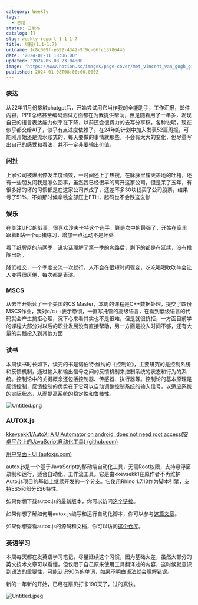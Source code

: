 ```yaml
---
category: Weekly
tags:
  - 总结
status: 已发布
catalog: []
slug: weekly-report-1-1-1-7
title: 周报(1.1-1.7)
urlname: 1c8c009f-e692-4342-9f9c-66fc13786446
date: '2024-01-11 18:06:00'
updated: '2024-05-08 23:04:00'
image: 'https://www.notion.so/images/page-cover/met_vincent_van_gogh_ginoux.jpg'
published: 2024-01-08T08:00:00.000Z
---
```


### 表达


从22年11月份接触chatgpt后，开始尝试用它当作我的全能助手，工作汇报，邮件内容，PPT总结甚至编码测试方面都在为我提供帮助，但是随着用了一年多，发现自己的语言表达能力似乎在下降，以前还会很费力的去写分享稿，各种说明，现在似乎都交给AI了，似乎有点过度依赖了。在24年的计划中加入发表52篇周报，可能刚开始还是流水账式的，每天要做的事情就那些，不会有太大的变化，但尽量写出自己的感受和看法，并不一定非要输出价值。


### 闲扯


上家公司被爆出停发年度绩效，一时间还上了热搜，在脉脉里铺天盖地的吐槽，还有一些朋友问我是怎么回事，虽然我已经很早的离开这家公司，但是呆了五年，有很多好的坏的习惯都是在这家公司养成了，还差不多30块钱买了公司股票，结果亏了51%，不如那时候拿钱全部压上ETH，起码也不会跌这么惨


### 娱乐


在关注UFC的战事，很喜欢沙夫卡特这个选手，算是次中的最强了，开始在家里跟着B站一个up猪练习，增加一点运动不是坏处


看了纸牌屋的前两季，说实话理解了第一季的套路后，剩下的都是在延续，没有推陈出新。


降低社交，一个季度交流一次就行，人不会在很短时间骤变，吃吃喝喝吹吹牛会让人变得很厌倦，每次都是表演。


### MSCS


从去年开始读了一个美国的CS Master，本周的课程是C++数据处理，提交了四份MSCS作业，我对c/c++表示恐惧，一直写托管的高级语言，在看到低级语言的代码就会产生抗拒心理，沉下心来看其实也不是很难，但是就很抗拒，一方面目前学的课程大部分对以后的职业发展没有直接帮助，另一方面是投入时间不够，还有大量的实践投入到其他方面


### 读书


本周读书时长如下，读完的书是诺伯特·维纳的《控制论》，主要研究的是控制系统和反馈机制，通过输入和输出信号之间的反馈机制来控制系统的状态和行为的系统。控制论中的关键概念还包括控制器、传感器、执行器等。控制论的基本原理是反馈控制，反馈控制的优势在于它可以自动调整控制系统的输入信号，以适应系统的实际状态，从而提高系统的稳定性和鲁棒性。


![Untitled.png](https://prod-files-secure.s3.us-west-2.amazonaws.com/5d24fe63-e567-4804-86f9-9fdc62e13082/4d744901-b410-4924-8554-36cce6e9aab7/Untitled.png?X-Amz-Algorithm=AWS4-HMAC-SHA256&X-Amz-Content-Sha256=UNSIGNED-PAYLOAD&X-Amz-Credential=ASIAZI2LB466QJILTBKZ%2F20250228%2Fus-west-2%2Fs3%2Faws4_request&X-Amz-Date=20250228T053909Z&X-Amz-Expires=3600&X-Amz-Security-Token=IQoJb3JpZ2luX2VjEE4aCXVzLXdlc3QtMiJHMEUCIQCaYFHH5RKQ5uYeqot%2ByulfzrT4%2FA6qhub%2FSdcJ%2BGKNkQIgOzhQIyEdjdJ%2Bz2LO%2B3DdytNlWLzfWWaExpXM9akidpoqiAQIhv%2F%2F%2F%2F%2F%2F%2F%2F%2F%2FARAAGgw2Mzc0MjMxODM4MDUiDB4QG90%2F1Qr2huZVGyrcA68XhY1eJDmGj7Hz%2B5Lc5XKX9FA8m3%2Fykp%2BbKflbkGr9I4rRPaF07al4WQq2JrzpVHrjetVduxv3EAuPMCkFpO37qh8RkqtjriSDUz95yxk2hrFwSzCa3q6uUuRq8dC77QTr5UqcTinOqy3%2FTR1CpLU1dMTs014UFZFnxooFj%2FtSc52v1iGInuTZYywG2Sx%2BSWsTXfRISa5XZfkn0MNcwdlrSbI8HvO7MsmvE642gyfNW9iicSfZTc2IUUha48GfmO%2FQAmw%2FsJAntssuYrQ2D6Z%2Bd40Uf0GqndRkT5AAVY%2B5DfRpZDX2ZWKPJDUpplVcKMWjPo%2Bh7DB4SOpRIOG6cRiA30wNtkQhIBHpRnDkTPjRJJYbAntn3puzqcwwgEyAV8y8pUHqH%2FbirHnNtfhs4zPdxZBLwKm8HtgoiEpSmLujt8X%2BZLmVtNoIFe7kl9tJ6Hr1mwd4UNjNcmb4V%2BKkBXt3Ym5oavmbLoSBMoga8ghBLYy9QP%2BhyPiMemvOINSs2MmOjsO7zRNv1sqbLGeKZzD9ZWKPwVUX9xAsYdI3eS76XsQeDE%2BfZzmqRTz1KIO0EIbHqB3MYXWOhVR1PNtMng3hQ%2FMihHqr1xHMlwR1GMxogPoP1xJjMBbsIfwvMLaPhb4GOqUBBm%2FjKyXk6Q0EEduirqlQg1DefMm96%2BpDf2%2FzmksuRu5va7QjyA3Q6CVZjGi%2BFxzBSvakRQI0%2BIPE9wN51FWBVncuS3GD9%2Bb7n%2FQUA5GqKI9HgcFbmnq57gOcqNKA6mn4uku6VxccJHvmh2LO8tCf%2Bomm65r6ItQsR1Ad72RHGBs2zOaZ8fRmA%2Bg7xmn7et3MZXSWo6wQuxzA56lKdRtlDxPKwlej&X-Amz-Signature=6b6fc79e0842bfa00713220b4be5a76f8f66fc9b624b3fca463b51214492bed7&X-Amz-SignedHeaders=host&x-id=GetObject)


### AUTOX.js


[kkevsekk1/AutoX: A UiAutomator on android, does not need root access(安卓平台上的JavaScript自动化工具) (github.com)](https://github.com/kkevsekk1/AutoX)


[用户界面 - UI (autoxjs.com)](http://doc.autoxjs.com/#/ui)


autox.js是一个基于JavaScript的移动端自动化工具，无需Root权限，支持悬浮窗录制和运行，适合自动化、工作流工具。它是由kkevsekk1在原作者不再维护Auto.js项目的基础上继续开发的一个分支。它使用Rhino 1.7.13作为脚本引擎，支持ES5和部分ES6特性。


如果你想下载autox.js的最新版本，你可以访问[这个链接](https://github.com/kkevsekk1/AutoX/releases)。


如果你想了解如何用autox.js编写和运行自动化脚本，你可以参考[这篇文章](https://www.cnblogs.com/ghj1976/p/autoxjs.html)。


如果你想查看autox.js的源码和文档，你可以访问[这个仓库](https://github.com/kkevsekk1/AutoX)。


### 英语学习


本周每天都在发英语学习笔记，尽量延续这个习惯，因为基础太差，虽然大部分的英文技术文章可以看懂，但仅限于自己原来使用工具翻译过的内容，这时候就意识到语法的重要性，可能认识90%的单词，如果不明白语法就会理解错误。


新的一年新的开始，已经在扇贝打卡190天了，过的真快。


![Untitled.jpeg](https://prod-files-secure.s3.us-west-2.amazonaws.com/5d24fe63-e567-4804-86f9-9fdc62e13082/c04d3014-4bd3-4142-a613-19220f0a3512/Untitled.jpeg?X-Amz-Algorithm=AWS4-HMAC-SHA256&X-Amz-Content-Sha256=UNSIGNED-PAYLOAD&X-Amz-Credential=ASIAZI2LB466QJILTBKZ%2F20250228%2Fus-west-2%2Fs3%2Faws4_request&X-Amz-Date=20250228T053909Z&X-Amz-Expires=3600&X-Amz-Security-Token=IQoJb3JpZ2luX2VjEE4aCXVzLXdlc3QtMiJHMEUCIQCaYFHH5RKQ5uYeqot%2ByulfzrT4%2FA6qhub%2FSdcJ%2BGKNkQIgOzhQIyEdjdJ%2Bz2LO%2B3DdytNlWLzfWWaExpXM9akidpoqiAQIhv%2F%2F%2F%2F%2F%2F%2F%2F%2F%2FARAAGgw2Mzc0MjMxODM4MDUiDB4QG90%2F1Qr2huZVGyrcA68XhY1eJDmGj7Hz%2B5Lc5XKX9FA8m3%2Fykp%2BbKflbkGr9I4rRPaF07al4WQq2JrzpVHrjetVduxv3EAuPMCkFpO37qh8RkqtjriSDUz95yxk2hrFwSzCa3q6uUuRq8dC77QTr5UqcTinOqy3%2FTR1CpLU1dMTs014UFZFnxooFj%2FtSc52v1iGInuTZYywG2Sx%2BSWsTXfRISa5XZfkn0MNcwdlrSbI8HvO7MsmvE642gyfNW9iicSfZTc2IUUha48GfmO%2FQAmw%2FsJAntssuYrQ2D6Z%2Bd40Uf0GqndRkT5AAVY%2B5DfRpZDX2ZWKPJDUpplVcKMWjPo%2Bh7DB4SOpRIOG6cRiA30wNtkQhIBHpRnDkTPjRJJYbAntn3puzqcwwgEyAV8y8pUHqH%2FbirHnNtfhs4zPdxZBLwKm8HtgoiEpSmLujt8X%2BZLmVtNoIFe7kl9tJ6Hr1mwd4UNjNcmb4V%2BKkBXt3Ym5oavmbLoSBMoga8ghBLYy9QP%2BhyPiMemvOINSs2MmOjsO7zRNv1sqbLGeKZzD9ZWKPwVUX9xAsYdI3eS76XsQeDE%2BfZzmqRTz1KIO0EIbHqB3MYXWOhVR1PNtMng3hQ%2FMihHqr1xHMlwR1GMxogPoP1xJjMBbsIfwvMLaPhb4GOqUBBm%2FjKyXk6Q0EEduirqlQg1DefMm96%2BpDf2%2FzmksuRu5va7QjyA3Q6CVZjGi%2BFxzBSvakRQI0%2BIPE9wN51FWBVncuS3GD9%2Bb7n%2FQUA5GqKI9HgcFbmnq57gOcqNKA6mn4uku6VxccJHvmh2LO8tCf%2Bomm65r6ItQsR1Ad72RHGBs2zOaZ8fRmA%2Bg7xmn7et3MZXSWo6wQuxzA56lKdRtlDxPKwlej&X-Amz-Signature=127fec389a1c68e611f3faea93f354c25fd44b25221c27d24fbcf715f74b226c&X-Amz-SignedHeaders=host&x-id=GetObject)

